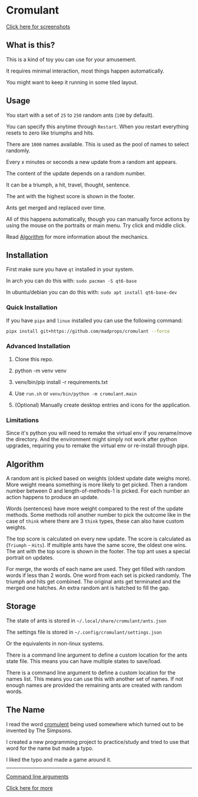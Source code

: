# Cromulant

[Click here for screenshots](screenshots.md)

## What is this?

This is a kind of toy you can use for your amusement.

It requires minimal interaction, most things happen automatically.

You might want to keep it running in some tiled layout.

## Usage

You start with a set of `25` to `250` random ants (`100` by default).

You can specify this anytime through `Restart`. When you restart everything resets to zero like triumphs and hits.

There are `1000` names available. This is used as the pool of names to select randomly.

Every x minutes or seconds a new update from a random ant appears.

The content of the update depends on a random number.

It can be a triumph, a hit, travel, thought, sentence.

The ant with the highest score is shown in the footer.

Ants get merged and replaced over time.

All of this happens automatically, though you can manually force actions
by using the mouse on the portraits or main menu. Try click and middle click.

Read [Algorithm](#algorithm) for more information about the mechanics.

## Installation

First make sure you have `qt` installed in your system.

In arch you can do this with: `sudo pacman -S qt6-base`

In ubuntu/debian you can do this with: `sudo apt install qt6-base-dev`

### Quick Installation

If you have `pipx` and `linux` installed you can use the following command:

```sh
pipx install git+https://github.com/madprops/cromulant --force
```

### Advanced Installation

1) Clone this repo.

2) python -m venv venv

3) venv/bin/pip install -r requirements.txt

4) Use `run.sh` or `venv/bin/python -m cromulant.main`

5) (Optional) Manually create desktop entries and icons for the application.

### Limitations

Since it's python you will need to remake the virtual env if you rename/move the directory.
And the environment might simply not work after python upgrades, requiring you to remake the virtual env or re-install through pipx.

## Algorithm <a name="algorithm"></a>

A random ant is picked based on weights (oldest update date weighs more).
More weight means something is more likely to get picked.
Then a random number between 0 and length-of-methods-1 is picked.
For each number an action happens to produce an update.

Words (sentences) have more weight compared to the rest of the update methods.
Some methods roll another number to pick the outcome like in the case of `think`
where there are 3 `think` types, these can also have custom weights.

The top score is calculated on every new update.
The score is calculated as (`Triumph` - `Hits`).
If multiple ants have the same score, the oldest one wins.
The ant with the top score is shown in the footer.
The top ant uses a special portrait on updates.

For merge, the words of each name are used.
They get filled with random words if less than 2 words.
One word from each set is picked randomly.
The triumph and hits get combined.
The original ants get terminated and the merged one hatches.
An extra random ant is hatched to fill the gap.

## Storage

The state of ants is stored in `~/.local/share/cromulant/ants.json`

The settings file is stored in `~/.config/cromulant/settings.json`

Or the equivalents in non-linux systems.

There is a command line argument to define a custom location for the ants state file.
This means you can have multiple states to save/load.

There is a command line argument to define a custom location for the names list.
This means you can use this with another set of names.
If not enough names are provided the remaining ants are created with random words.

## The Name

I read the word [cromulent](https://www.merriam-webster.com/wordplay/what-does-cromulent-mean) being used somewhere which turned out to be invented by The Simpsons.


I created a new programming project to practice/study and tried to use that word for the name but made a typo.

I liked the typo and made a game around it.

---

[Command line arguments](arguments.md)

[Click here for more](more.md)